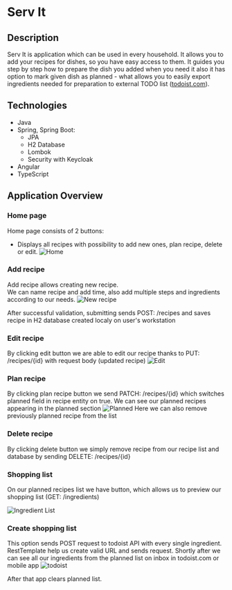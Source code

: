 # Serv It
## Description
Serv It is application which can be used in every household. It allows you to add your recipes for dishes, so you have 
easy access to them. It guides you step by step how to prepare the dish you added when you need it
also it has option to mark given dish as planned - what allows you to easily export ingredients needed for preparation 
to external TODO list (<a href="https://todoist.com/">todoist.com</a>). 

## Technologies
* Java
* Spring, Spring Boot:
  * JPA
  * H2 Database
  * Lombok
  * Security with Keycloak
* Angular
* TypeScript

## Application Overview
### Home page
Home page consists of 2 buttons: 
* Displays all recipes with possibility to add new ones, plan recipe, delete or edit.
![Home](https://github.com/nitekm/Serv-It/assets/72076364/190796bb-025e-4fe2-aea2-20af779ac2f5)

### Add recipe
Add recipe allows creating new recipe.  
We can name recipe and add time, also add multiple steps and ingredients according to our needs.
![New recipe](https://github.com/nitekm/Serv-It/assets/72076364/9398d074-83e6-4518-aa26-3e616b96ac80)

After successful validation, submitting sends POST: /recipes and saves recipe in H2 database created localy on user's workstation

### Edit recipe
By clicking edit button we are able to edit our recipe thanks to PUT: /recipes/{id} with request body (updated recipe)
![Edit](https://github.com/nitekm/Serv-It/assets/72076364/89acc868-4c2a-4830-b035-3941dfbe93d5)

### Plan recipe
By clicking plan recipe button we send PATCH: /recipes/{id} which switches planned field in recipe entity on true.
We can see our planned recipes appearing in the planned section
![Planned](https://github.com/nitekm/Serv-It/assets/72076364/6a86391f-bfb1-4b5d-8149-e2bde0ad4f76)
Here we can also remove previously planned recipe from the list

### Delete recipe
By clicking delete button we simply remove recipe from our recipe list and database by sending 
DELETE: /recipes/{id}

### Shopping list
On our planned recipes list we have button, which allows us to preview our shopping list (GET: /ingredients)  

![Ingredient List](https://github.com/nitekm/Serv-It/assets/72076364/4bc4b489-a743-4f6f-b599-5f0001d0b8bb)


### Create shopping list
This option sends POST request to todoist API with every single ingredient. RestTemplate help us create valid URL 
and sends request. Shortly after we can see all our ingredients from the planned list on inbox in todoist.com or mobile app
![todoist](https://user-images.githubusercontent.com/72076364/124182211-da853c80-dab6-11eb-9eeb-732a5d629cb5.PNG)

After that app clears planned list.

